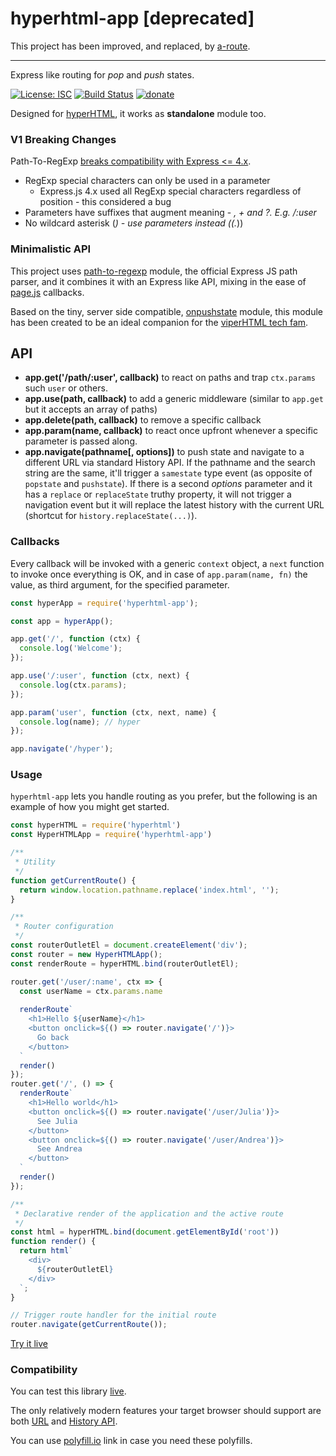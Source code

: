 # hyperhtml-app [deprecated]

This project has been improved, and replaced, by [a-route](https://github.com/WebReflection/a-route#readme).

- - -

Express like routing for _pop_ and _push_ states.

[![License: ISC](https://img.shields.io/badge/License-ISC-yellow.svg)](https://opensource.org/licenses/ISC) [![Build Status](https://travis-ci.org/WebReflection/hyperhtml-app.svg?branch=master)](https://travis-ci.org/WebReflection/hyperhtml-app) [![donate](https://img.shields.io/badge/$-donate-ff69b4.svg?maxAge=2592000&style=flat)](https://github.com/WebReflection/donate)

Designed for [hyperHTML](https://github.com/WebReflection/hyperHTML), it works as **standalone** module too.

### V1 Breaking Changes

Path-To-RegExp [breaks compatibility with Express <= 4.x](https://github.com/pillarjs/path-to-regexp#compatibility-with-express--4x).

  * RegExp special characters can only be used in a parameter
    * Express.js 4.x used all RegExp special characters regardless of position - this considered a bug
  * Parameters have suffixes that augment meaning - *, + and ?. E.g. /:user*
  * No wildcard asterisk (*) - use parameters instead ((.*))


### Minimalistic API

This project uses [path-to-regexp](https://www.npmjs.com/package/path-to-regexp) module,
the official Express JS path parser, and it combines it with an Express like API,
mixing in the ease of [page.js](https://visionmedia.github.io/page.js/) callbacks.

Based on the tiny, server side compatible, [onpushstate](https://github.com/WebReflection/onpushstate) module,
this module has been created to be an ideal companion for the [viperHTML tech fam](https://viperhtml.js.org/).

## API

  * **app.get('/path/:user', callback)** to react on paths and trap `ctx.params` such `user` or others.
  * **app.use(path, callback)** to add a generic middleware (similar to `app.get` but it accepts an array of paths)
  * **app.delete(path, callback)** to remove a specific callback
  * **app.param(name, callback)** to react once upfront whenever a specific parameter is passed along.
  * **app.navigate(pathname[, options])** to push state and navigate to a different URL via standard History API. If the pathname and the search string are the same, it'll trigger a `samestate` type event (as opposite of `popstate` and `pushstate`). If there is a second _options_ parameter and it has a `replace` or `replaceState` truthy property, it will not trigger a navigation event but it will replace the latest history with the current URL (shortcut for `history.replaceState(...)`).

### Callbacks

Every callback will be invoked with a generic `context` object, a `next` function to invoke once everything is OK,
and in case of `app.param(name, fn)` the value, as third argument, for the specified parameter.

```js
const hyperApp = require('hyperhtml-app');

const app = hyperApp();

app.get('/', function (ctx) {
  console.log('Welcome');
});

app.use('/:user', function (ctx, next) {
  console.log(ctx.params);
});

app.param('user', function (ctx, next, name) {
  console.log(name); // hyper
});

app.navigate('/hyper');
```

### Usage

`hyperhtml-app` lets you handle routing as you prefer, but the following is an example of how you might get started.

```js
const hyperHTML = require('hyperhtml')
const HyperHTMLApp = require('hyperhtml-app')

/**
 * Utility
 */
function getCurrentRoute() {
  return window.location.pathname.replace('index.html', '');
}

/**
 * Router configuration
 */
const routerOutletEl = document.createElement('div');
const router = new HyperHTMLApp();
const renderRoute = hyperHTML.bind(routerOutletEl);

router.get('/user/:name', ctx => {
  const userName = ctx.params.name
  
  renderRoute`
    <h1>Hello ${userName}</h1>
    <button onclick=${() => router.navigate('/')}>
      Go back
    </button>
  `
  render()
});
router.get('/', () => {
  renderRoute`
    <h1>Hello world</h1>
    <button onclick=${() => router.navigate('/user/Julia')}>
      See Julia
    </button>
    <button onclick=${() => router.navigate('/user/Andrea')}>
      See Andrea
    </button>
  `
  render()
});

/**
 * Declarative render of the application and the active route
 */
const html = hyperHTML.bind(document.getElementById('root'))
function render() {
  return html`
    <div>
      ${routerOutletEl}
    </div>
  `;
}

// Trigger route handler for the initial route
router.navigate(getCurrentRoute());
```

[Try it live](https://stackblitz.com/edit/hyperhtml-app)

### Compatibility

You can test this library [live](https://webreflection.github.io/hyperhtml-app/test/).

The only relatively modern features your target browser should support are both [URL](http://caniuse.com/#feat=url) and [History API](http://caniuse.com/#feat=history).

You can use [polyfill.io](https://cdn.polyfill.io/v2/polyfill.js?features=default) link in case you need these polyfills.

